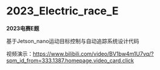 # 2023_Electric_race_E
**2023电赛E题**

基于Jetson_nano运动目标控制与自动追踪系统设计代码

视频演示：https://www.bilibili.com/video/BV1bw4m1U7vq/?spm_id_from=333.1387.homepage.video_card.click
